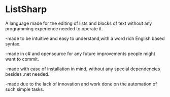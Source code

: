 # ListSharp

A language made for the editing of lists and blocks of text without any programming experience needed to operate it.

-made to be intuitive and easy to understand,with a word rich English based syntax.

-made in c# and opensource for any future improvements people might want to commit.

-made with ease of installation in mind, without any special dependencies besides .net needed.

-made due to the lack of innovation and work done on the automation of such simple tasks.

